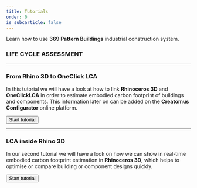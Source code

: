 ```yaml
---
title: Tutorials
order: 0
is_subcarticle: false
---
```

Learn how to use **369 Pattern Buildings** industrial construction system.

### LIFE CYCLE ASSESSMENT

- - -

### From Rhino 3D to OneClick LCA

In this tutorial we will have a look at how to link **Rhinoceros 3D** and **OneClickLCA** in order to estimate embodied carbon footprint of buildings and components. This information later on can be added on the **Creatomus Configurator** online platform.

<a href="/docs/rhino-to-lca/"><button class="btn btn-fill bg-green-600 mb-8">Start tutorial</button></a>

- - -

### LCA inside Rhino 3D

In our second tutorial we will have a look on how we can show in real-time embodied carbon footprint estimation in **Rhinoceros 3D**, which helps to optimise or compare building or component designs quickly.

<a href="/docs/lca-inside-rhino/"><button class="btn btn-fill bg-green-600 mb-8">Start tutorial</button></a>